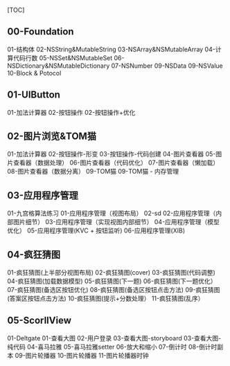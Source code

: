 [TOC]

## 00-Foundation

01-结构体
02-NSString&MutableString
03-NSArray&NSMutableArray
04-计算代码行数
05-NSSet&NSMutableSet
06-NSDictionary&NSMutableDictionary
07-NSNumber
09-NSData
09-NSValue
10-Block & Potocol



## 01-UIButton

01-加法计算器
02-按钮操作
02-按钮操作+优化



## 02-图片浏览&TOM猫

01-加法计算器
02-按钮操作-形变
03-按钮操作-代码创建
04-图片查看器
05-图片查看器（数据处理）
06-图片查看器（代码优化）
07-图片查看器（懒加载）
08-图片查看器（数据分离）
09-TOM猫
09-TOM猫 - 内存管理



## 03-应用程序管理

01-九宫格算法练习
01-应用程序管理（视图布局）
02-sd
02-应用程序管理（内部图片细节）
03-应用程序管理（实现视图内部细节）
04-应用程序管理（模型优化）
05-应用程序管理(KVC + 按钮监听)
06-应用程序管理(XIB)



## 04-疯狂猜图

01-疯狂猜图(上半部分视图布局)
02-疯狂猜图(cover)
03-疯狂猜图(代码调整)
04-疯狂猜图(加载数据模型)
05-疯狂猜图(下一题)
06-疯狂猜图(下一题优化）
07-疯狂猜图(备选区按钮优化)
08-疯狂猜图(备选区按钮点击方法)
09-疯狂猜图(答案区按钮点击方法)
10-疯狂猜图(提示+分数处理）
11-疯狂猜图(乱序）



## 05-ScorllView

01-Deltgate
01-查看大图
02-用户登录
03-查看大图-storyboard
03-查看大图-纯代码
04-喜马拉雅
05-喜马拉雅setter
06-放大和缩小
07-倒计时
08-倒计时副本
09-图片轮播器
10-图片轮播器
11-图片轮播器时钟